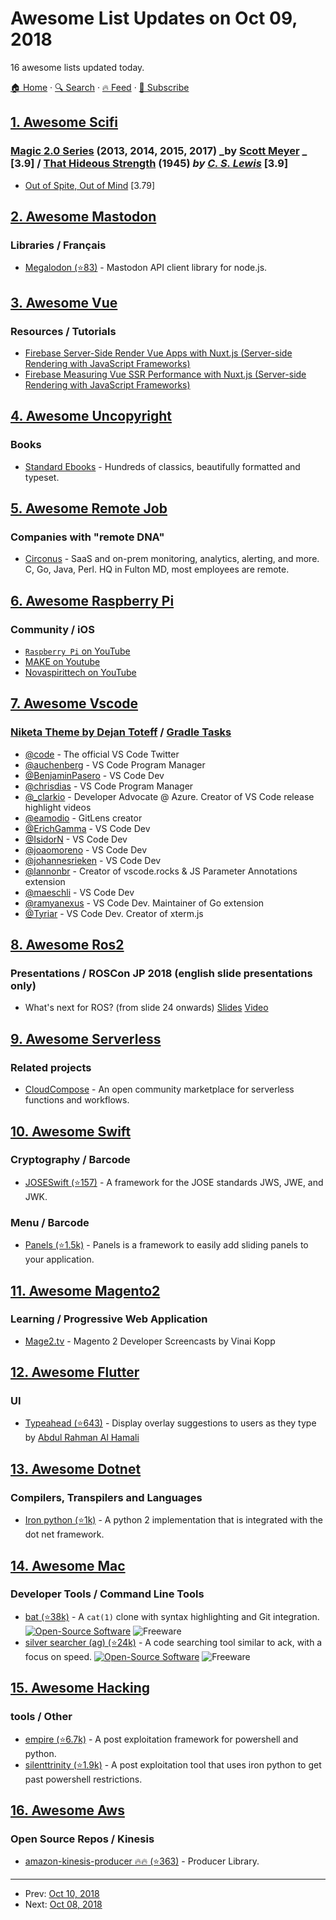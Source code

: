 # Awesome List Updates on Oct 09, 2018

16 awesome lists updated today.

[🏠 Home](/README.md) · [🔍 Search](https://test.trackawesomelist.com/search/) · [🔥 Feed](https://test.trackawesomelist.com/feed.xml) · [📮 Subscribe](https://trackawesomelist.us17.list-manage.com/subscribe?u=d2f0117aa829c83a63ec63c2f&id=36a103854c)



## [1. Awesome Scifi](/content/sindresorhus/awesome-scifi/README.md)

### [Magic 2.0 Series](https://www.goodreads.com/series/131379-magic-2-0)   (2013, 2014, 2015, 2017) _by   [Scott Meyer](https://en.wikipedia.org/wiki/Scott_Meyer_\(author\))  \_ [3.9] / [That Hideous Strength](https://www.goodreads.com/book/show/100933.That_Hideous_Strength)   (1945)   *by [C. S. Lewis](https://en.wikipedia.org/wiki/C._S._Lewis)*   \[3.9]

*   [Out of Spite, Out of Mind](https://www.goodreads.com/book/show/39751936-out-of-spite-out-of-mind) \[3.79]

## [2. Awesome Mastodon](/content/tleb/awesome-mastodon/README.md)

### Libraries / Français

*   [Megalodon (⭐83)](https://github.com/h3poteto/megalodon) - Mastodon API client library for node.js.

## [3. Awesome Vue](/content/vuejs/awesome-vue/README.md)

### Resources / Tutorials

*   [Firebase Server-Side Render Vue Apps with Nuxt.js (Server-side Rendering with JavaScript Frameworks)](https://www.youtube.com/watch?v=ZYUWsjUxxUQ)
*   [Firebase Measuring Vue SSR Performance with Nuxt.js (Server-side Rendering with JavaScript Frameworks)](https://www.youtube.com/watch?v=Y5XX2lruhxs)

## [4. Awesome Uncopyright](/content/johnjago/awesome-uncopyright/README.md)

### Books

*   [Standard Ebooks](https://standardebooks.org/) - Hundreds of classics, beautifully formatted and typeset.

## [5. Awesome Remote Job](/content/lukasz-madon/awesome-remote-job/README.md)

### Companies with "remote DNA"

*   [Circonus](https://www.circonus.com/careers) - SaaS and on-prem monitoring, analytics, alerting, and more.  C, Go, Java, Perl.  HQ in Fulton MD, most employees are remote.

## [6. Awesome Raspberry Pi](/content/thibmaek/awesome-raspberry-pi/README.md)

### Community / iOS

*   [`Raspberry Pi` on YouTube](https://www.youtube.com/channel/UCFIjVWFZ__KhtTXHDJ7vgng)
*   [MAKE on Youtube](https://www.youtube.com/channel/UChtY6O8Ahw2cz05PS2GhUbg)
*   [Novaspirittech on YouTube](https://www.youtube.com/channel/UCrjKdwxaQMSV_NDywgKXVmw)

## [7. Awesome Vscode](/content/viatsko/awesome-vscode/README.md)

### [Niketa Theme by Dejan Toteff](https://vscodethemes.com/e/selfrefactor.niketa-theme) / [Gradle Tasks](https://marketplace.visualstudio.com/items?itemName=richardwillis.vscode-gradle)

*   [@code](https://twitter.com/code) - The official VS Code Twitter
*   [@auchenberg](https://twitter.com/auchenberg) - VS Code Program Manager
*   [@BenjaminPasero](https://twitter.com/BenjaminPasero) - VS Code Dev
*   [@chrisdias](https://twitter.com/chrisdias) - VS Code Program Manager
*   [@\_clarkio](https://twitter.com/_clarkio) - Developer Advocate @ Azure. Creator of VS Code release highlight videos
*   [@eamodio](https://twitter.com/eamodio) - GitLens creator
*   [@ErichGamma](https://twitter.com/ErichGamma) - VS Code Dev
*   [@IsidorN](https://twitter.com/@IsidorN) - VS Code Dev
*   [@joaomoreno](https://twitter.com/joaomoreno) - VS Code Dev
*   [@johannesrieken](https://twitter.com/johannesrieken) - VS Code Dev
*   [@lannonbr](https://twitter.com/lannonbr) - Creator of vscode.rocks & JS Parameter Annotations extension
*   [@maeschli](https://twitter.com/maeschli) - VS Code Dev
*   [@ramyanexus](https://twitter.com/ramyanexus) - VS Code Dev. Maintainer of Go extension
*   [@Tyriar](https://twitter.com/Tyriar) - VS Code Dev. Creator of xterm.js

## [8. Awesome Ros2](/content/fkromer/awesome-ros2/README.md)

### Presentations / ROSCon JP 2018 (english slide presentations only)

*   What's next for ROS? (from slide 24 onwards) [Slides](https://roscon.jp/2018/presentations/ROSCon_JP_2018_presentation_2.pdf) [Video](https://vimeo.com/292064161)

## [9. Awesome Serverless](/content/pmuens/awesome-serverless/README.md)

### Related projects

*   [CloudCompose](https://cloudcompose.io) - An open community marketplace for serverless functions and workflows.

## [10. Awesome Swift](/content/matteocrippa/awesome-swift/README.md)

### Cryptography / Barcode

*   [JOSESwift (⭐157)](https://github.com/airsidemobile/JOSESwift) - A framework for the JOSE standards JWS, JWE, and JWK.

### Menu / Barcode

*   [Panels (⭐1.5k)](https://github.com/antoniocasero/Panels) - Panels is a framework to easily add sliding panels to your application.

## [11. Awesome Magento2](/content/run-as-root/awesome-magento2/README.md)

### Learning / Progressive Web Application

*   [Mage2.tv](https://www.mage2.tv) - Magento 2 Developer Screencasts by Vinai Kopp

## [12. Awesome Flutter](/content/Solido/awesome-flutter/README.md)

### UI

*   [Typeahead (⭐643)](https://github.com/AbdulRahmanAlHamali/flutter_typeahead) <!--stargazers:AbdulRahmanAlHamali/flutter_typeahead--> - Display overlay suggestions to users as they type by [Abdul Rahman Al Hamali](https://github.com/AbdulRahmanAlHamali)

## [13. Awesome Dotnet](/content/quozd/awesome-dotnet/README.md)

### Compilers, Transpilers and Languages

*   [Iron python (⭐1k)](https://github.com/IronLanguages/ironpython2) - A python 2 implementation that is integrated with the dot net framework.

## [14. Awesome Mac](/content/jaywcjlove/awesome-mac/README.md)

### Developer Tools / Command Line Tools

*   [bat (⭐38k)](https://github.com/sharkdp/bat) - A `cat(1)` clone with syntax highlighting and Git integration. [![Open-Source Software](https://jaywcjlove.github.io/sb/ico/min-oss.svg "Open Source Software")](https://github.com/sharkdp/bat) ![Freeware](https://jaywcjlove.github.io/sb/ico/min-free.svg "Freeware")
*   [silver searcher (ag) (⭐24k)](https://github.com/ggreer/the_silver_searcher) - A code searching tool similar to ack, with a focus on speed. [![Open-Source Software](https://jaywcjlove.github.io/sb/ico/min-oss.svg "Open Source Software")](https://github.com/ggreer/the_silver_searcher) ![Freeware](https://jaywcjlove.github.io/sb/ico/min-free.svg "Freeware")

## [15. Awesome Hacking](/content/carpedm20/awesome-hacking/README.md)

### tools / Other

*   [empire (⭐6.7k)](https://github.com/EmpireProject/Empire) - A post exploitation framework for powershell and python.
*   [silenttrinity (⭐1.9k)](https://github.com/byt3bl33d3r/SILENTTRINITY) - A post exploitation tool that uses iron python to get past powershell restrictions.

## [16. Awesome Aws](/content/donnemartin/awesome-aws/README.md)

### Open Source Repos / Kinesis

*   [amazon-kinesis-producer :fire::fire: (⭐363)](https://github.com/awslabs/amazon-kinesis-producer) - Producer Library.

---

- Prev: [Oct 10, 2018](/content/2018/10/10/README.md)
- Next: [Oct 08, 2018](/content/2018/10/08/README.md)